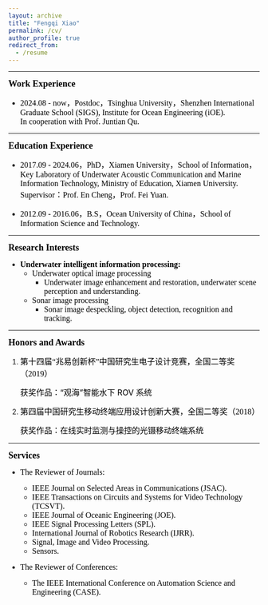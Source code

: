 ```yaml
---
layout: archive
title: "Fengqi Xiao"
permalink: /cv/
author_profile: true
redirect_from:
  - /resume
---
```



------

**<font face="Times New Roman" id="education" color=black size=4>Work Experience </font>**

- <font face="Times New Roman" color=black size=3>2024.08 - now，Postdoc，Tsinghua University，Shenzhen International Graduate School (SIGS), Institute for Ocean Engineering (iOE). </font>
  <br /><font face="Times New Roman" color=black size=3>In cooperation with Prof. Juntian Qu. </font>

------

**<font face="Times New Roman" id="education" color=black size=4>Education Experience </font>**

* <font face="Times New Roman" color=black size=3>2017.09 - 2024.06，PhD，Xiamen University，School of Information，
  <br />Key Laboratory of Underwater Acoustic Communication and Marine Information Technology, Ministry of Education, Xiamen University.
  <br />Supervisor：Prof. En Cheng，Prof. Fei Yuan. </font>
  
* <font face="Times New Roman" color=black size=3>2012.09 - 2016.06，B.S，Ocean University of China，School of Information Science and Technology.</font>

------

**<font face="Times New Roman" id="Research" color=black size=4>Research Interests </font>**

- **<font face="Times New Roman" color=black size=3>Underwater intelligent information processing:</font>**
  - <font face="Times New Roman" color=black size=3>Underwater optical image processing </font>
    - <font face="Times New Roman" color=black size=3>Underwater image enhancement and restoration, underwater scene perception and understanding.</font>
  - <font face="Times New Roman" color=black size=3>Sonar image processing</font>
    - <font face="Times New Roman" color=black size=3>Sonar image despeckling, object detection, recognition and tracking.</font>

------

**<font face="Times New Roman" id="honors" color=black size=4>Honors and Awards </font>**

1. <font face="微软雅黑" color=black size=3>第十四届“兆易创新杯”中国研究生电子设计竞赛，全国二等奖（2019）</font>

   <font color=black size=3>获奖作品：“观海”智能水下 ROV 系统</font>

2. <font  face="微软雅黑" color=black size=3>第四届中国研究生移动终端应用设计创新大赛，全国二等奖（2018）</font>

   <font color=black size=3>获奖作品：在线实时监测与操控的光镊移动终端系统</font>

------

**<font face="Times New Roman" id="professional" color=black size=4>Services </font>** 

- <font face="Times New Roman" color=black size=3>The Reviewer of Journals:</font>

  - <font face="Times New Roman" color=black size=3> IEEE Journal on Selected Areas in Communications (JSAC). </font>
  - <font face="Times New Roman" color=black size=3> IEEE Transactions on Circuits and Systems for Video Technology (TCSVT). </font>
  - <font face="Times New Roman" color=black size=3> IEEE Journal of Oceanic Engineering (JOE). </font>
  - <font face="Times New Roman" color=black size=3> IEEE Signal Processing Letters (SPL). </font>
  - <font face="Times New Roman" color=black size=3> International Journal of Robotics Research (IJRR). </font>
  - <font face="Times New Roman" color=black size=3> Signal, Image and Video Processing. </font>
  - <font face="Times New Roman" color=black size=3> Sensors.</font>

- <font face="Times New Roman" color=black size=3>The Reviewer of Conferences:</font>

  - <font face="Times New Roman" color=black size=3>The IEEE International Conference on Automation Science and Engineering (CASE).</font>









